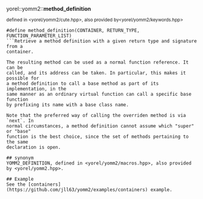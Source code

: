 yorel::yomm2::**method_definition**


<sub>defined in <yorel/yomm2/cute.hpp>, also provided by<yorel/yomm2/keywords.hpp></sub>
```
#define method_definition(CONTAINER, RETURN_TYPE, FUNCTION_PARAMETER_LIST)
```Retrieve a method definition with a given return type and signature from a
container.

The resulting method can be used as a normal function reference. It can be
called, and its address can be taken. In particular, this makes it possible for
a method definition to call a base method as part of its implementation, in the
same manner as an ordinary virtual function can call a specific base function
by prefixing its name with a base class name.

Note that the preferred way of calling the overriden method is via `next`. In
normal circumstances, a method definition cannot assume which "super" or "base"
function is the best choice, since the set of methods pertaining to the same
declaration is open.

## synonym
YOMM2_DEFINITION, defined in <yorel/yomm2/macros.hpp>, also provided by <yorel/yomm2.hpp>.

## Example
See the [containers](https://github.com/jll63/yomm2/examples/containers) example.
